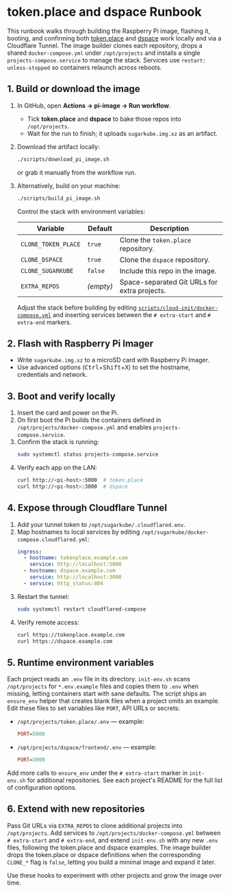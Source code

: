 # token.place and dspace Runbook

This runbook walks through building the Raspberry Pi image, flashing it, booting,
and confirming both [token.place](https://github.com/futuroptimist/token.place)
and [dspace](https://github.com/democratizedspace/dspace) work locally and via a
Cloudflare Tunnel. The image builder clones each repository, drops a shared
`docker-compose.yml` under `/opt/projects` and installs a single
`projects-compose.service` to manage the stack. Services use `restart:
unless-stopped` so containers relaunch across reboots.

## 1. Build or download the image

1. In GitHub, open **Actions → pi-image → Run workflow**.
   - Tick **token.place** and **dspace** to bake those repos into `/opt/projects`.
   - Wait for the run to finish; it uploads `sugarkube.img.xz` as an artifact.
2. Download the artifact locally:
   ```sh
   ./scripts/download_pi_image.sh
   ```
   or grab it manually from the workflow run.
3. Alternatively, build on your machine:
   ```sh
   ./scripts/build_pi_image.sh
   ```
   Control the stack with environment variables:

   | Variable | Default | Description |
   | --- | --- | --- |
   | `CLONE_TOKEN_PLACE` | `true` | Clone the `token.place` repository. |
   | `CLONE_DSPACE` | `true` | Clone the `dspace` repository. |
   | `CLONE_SUGARKUBE` | `false` | Include this repo in the image. |
   | `EXTRA_REPOS` | _(empty)_ | Space-separated Git URLs for extra projects. |

   Adjust the stack before building by editing
   [`scripts/cloud-init/docker-compose.yml`](../scripts/cloud-init/docker-compose.yml)
   and inserting services between the `# extra-start` and `# extra-end` markers.

## 2. Flash with Raspberry Pi Imager

- Write `sugarkube.img.xz` to a microSD card with Raspberry Pi Imager.
- Use advanced options (<kbd>Ctrl</kbd>+<kbd>Shift</kbd>+<kbd>X</kbd>) to set the
  hostname, credentials and network.

## 3. Boot and verify locally

1. Insert the card and power on the Pi.
2. On first boot the Pi builds the containers defined in
   `/opt/projects/docker-compose.yml` and enables `projects-compose.service`.
3. Confirm the stack is running:
   ```sh
   sudo systemctl status projects-compose.service
   ```
4. Verify each app on the LAN:
   ```sh
   curl http://<pi-host>:5000  # token.place
   curl http://<pi-host>:3000  # dspace
   ```

## 4. Expose through Cloudflare Tunnel

1. Add your tunnel token to `/opt/sugarkube/.cloudflared.env`.
2. Map hostnames to local services by editing
   `/opt/sugarkube/docker-compose.cloudflared.yml`:
   ```yaml
   ingress:
     - hostname: tokenplace.example.com
       service: http://localhost:5000
     - hostname: dspace.example.com
       service: http://localhost:3000
     - service: http_status:404
   ```
3. Restart the tunnel:
   ```sh
   sudo systemctl restart cloudflared-compose
   ```
4. Verify remote access:
   ```sh
   curl https://tokenplace.example.com
   curl https://dspace.example.com
   ```

## 5. Runtime environment variables

Each project reads an `.env` file in its directory. `init-env.sh` scans
`/opt/projects` for `*.env.example` files and copies them to `.env` when missing,
letting containers start with sane defaults. The script ships an `ensure_env`
helper that creates blank files when a project omits an example. Edit these files
to set variables like `PORT`, API URLs or secrets:

- `/opt/projects/token.place/.env` — example:
  ```ini
  PORT=5000
  ```
- `/opt/projects/dspace/frontend/.env` — example:
  ```ini
  PORT=3000
  ```

Add more calls to `ensure_env` under the `# extra-start` marker in `init-env.sh`
for additional repositories. See each project's README for the full list of
configuration options.

## 6. Extend with new repositories

Pass Git URLs via `EXTRA_REPOS` to clone additional projects into `/opt/projects`.
Add services to `/opt/projects/docker-compose.yml` between `# extra-start` and
`# extra-end`, and extend `init-env.sh` with any new `.env` files, following the
token.place and dspace examples. The image builder drops the token.place or
dspace definitions when the corresponding `CLONE_*` flag is `false`, letting you
build a minimal image and expand it later.

Use these hooks to experiment with other projects and grow the image over time.
